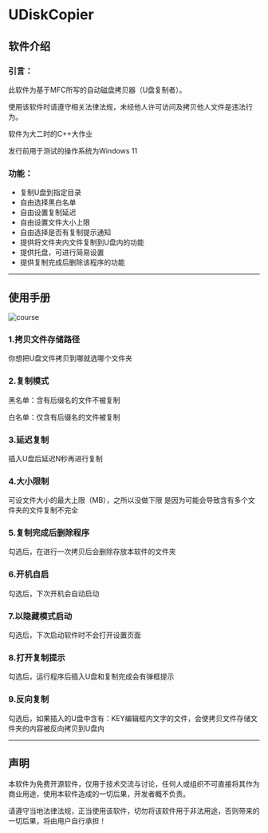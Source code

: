 # UDiskCopier
## 软件介绍
### 引言：
此软件为基于MFC所写的自动磁盘拷贝器（U盘复制者）。

使用该软件时请遵守相关法律法规，未经他人许可访问及拷贝他人文件是违法行为。

软件为大二时的C++大作业

发行前用于测试的操作系统为Windows 11

### 功能：
* 复制U盘到指定目录
* 自由选择黑白名单
* 自由设置复制延迟
* 自由设置文件大小上限
* 自由选择是否有复制提示通知
* 提供将文件夹内文件复制到U盘内的功能
* 提供托盘，可进行简易设置
* 提供复制完成后删除该程序的功能


---
## 使用手册

![course](https://github.com/user-attachments/assets/421797d4-eeb7-4da3-a0a6-ca79b8a2f83f)

### 1.拷贝文件存储路径

你想把U盘文件拷贝到哪就选哪个文件夹

### 2.复制模式

黑名单：含有后缀名的文件不被复制

白名单：仅含有后缀名的文件被复制

### 3.延迟复制

插入U盘后延迟N秒再进行复制

### 4.大小限制

可设文件大小的最大上限（MB），之所以没做下限 是因为可能会导致含有多个文件夹的文件复制不完全

### 5.复制完成后删除程序

勾选后，在进行一次拷贝后会删除存放本软件的文件夹

### 6.开机自启

勾选后，下次开机会自动启动

### 7.以隐藏模式启动

勾选后，下次启动软件时不会打开设置页面

### 8.打开复制提示

勾选后，运行程序后插入U盘和复制完成会有弹框提示

### 9.反向复制

勾选后，如果插入的U盘中含有：KEY编辑框内文字的文件，会使拷贝文件存储文件夹的内容被反向拷贝到U盘内

---

## 声明
本软件为免费开源软件，仅用于技术交流与讨论，任何人或组织不可直接将其作为商业用途，使用本软件造成的一切后果，开发者概不负责。

请遵守当地法律法规，正当使用该软件，切勿将该软件用于非法用途，否则带来的一切后果，将由用户自行承担！

